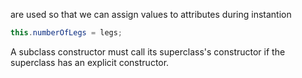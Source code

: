 are used so that we can assign values to attributes during instantion
```java
this.numberOfLegs = legs;
```
A subclass constructor must call its superclass's constructor if the superclass has an explicit constructor. 
